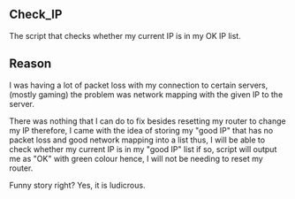 ## Check_IP
The script that checks whether my current IP is in my OK IP list.

## Reason

I was having a lot of packet loss with my connection to certain servers, (mostly gaming) the problem was network mapping with the given IP to the server. 

There was nothing that I can do to fix besides resetting my router to change my IP therefore, I came with the idea of storing my "good IP" that has no packet loss and good network mapping into a list thus, I will be able to check whether my current IP is in my "good IP" list if so, script will output me as "OK" with green colour hence, I will not be needing to reset my router.

Funny story right? Yes, it is ludicrous.

